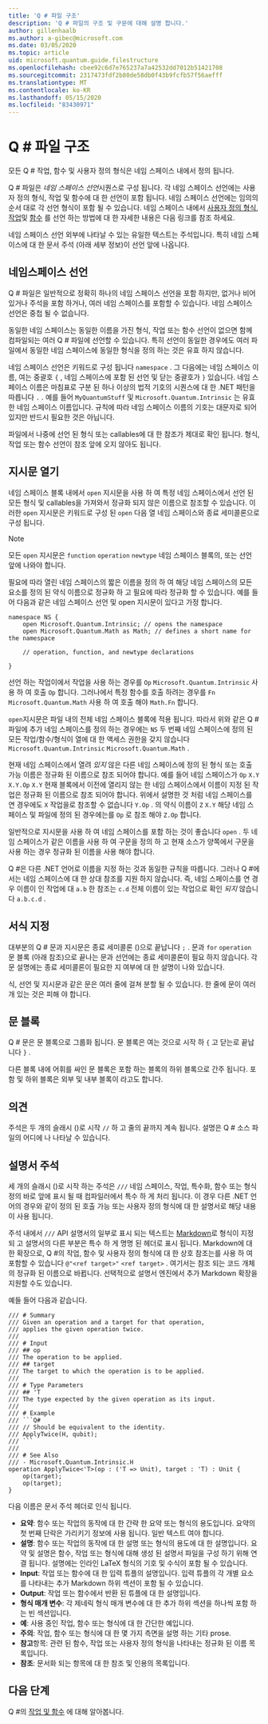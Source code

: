 ```yaml
---
title: 'Q # 파일 구조'
description: 'Q # 파일의 구조 및 구문에 대해 설명 합니다.'
author: gillenhaalb
ms.author: a-gibec@microsoft.com
ms.date: 03/05/2020
ms.topic: article
uid: microsoft.quantum.guide.filestructure
ms.openlocfilehash: cbee92c6d7e765237a7a42532dd7012b51421708
ms.sourcegitcommit: 2317473fdf2b80de58db0f43b9fcfb57f56aefff
ms.translationtype: MT
ms.contentlocale: ko-KR
ms.lasthandoff: 05/15/2020
ms.locfileid: "83430971"
---
```

# <a name="q-file-structure"></a>Q # 파일 구조

모든 Q # 작업, 함수 및 사용자 정의 형식은 네임 스페이스 내에서 정의 됩니다.

Q # 파일은 *네임 스페이스 선언*시퀀스로 구성 됩니다.
각 네임 스페이스 선언에는 사용자 정의 형식, 작업 및 함수에 대 한 선언이 포함 됩니다.
네임 스페이스 선언에는 임의의 순서 대로 각 선언 형식이 포함 될 수 있습니다.
네임 스페이스 내에서 [사용자 정의 형식](xref:microsoft.quantum.guide.types#user-defined-types), [작업](xref:microsoft.quantum.guide.operationsfunctions#defining-new-operations)및 [함수](xref:microsoft.quantum.guide.operationsfunctions#defining-new-functions) 를 선언 하는 방법에 대 한 자세한 내용은 다음 링크를 참조 하세요.

네임 스페이스 선언 외부에 나타날 수 있는 유일한 텍스트는 주석입니다.
특히 네임 스페이스에 대 한 문서 주석 (아래 세부 정보)이 선언 앞에 나옵니다.

## <a name="namespace-declarations"></a>네임스페이스 선언

Q # 파일은 일반적으로 정확히 하나의 네임 스페이스 선언을 포함 하지만, 없거나 비어 있거나 주석을 포함 하거나, 여러 네임 스페이스를 포함할 수 있습니다.
네임 스페이스 선언은 중첩 될 수 없습니다.

동일한 네임 스페이스는 동일한 이름을 가진 형식, 작업 또는 함수 선언이 없으면 함께 컴파일되는 여러 Q # 파일에 선언할 수 있습니다.
특히 선언이 동일한 경우에도 여러 파일에서 동일한 네임 스페이스에 동일한 형식을 정의 하는 것은 유효 하지 않습니다.

네임 스페이스 선언은 키워드로 구성 됩니다 `namespace` . 그 다음에는 네임 스페이스 이름, 여는 중괄호 `{` , 네임 스페이스에 포함 된 선언 및 닫는 중괄호가 `}` 있습니다.
네임 스페이스 이름은 마침표로 구분 된 하나 이상의 법적 기호의 시퀀스에 대 한 .NET 패턴을 따릅니다 `.` .
예를 들어 `MyQuantumStuff` 및 `Microsoft.Quantum.Intrinsic` 는 유효한 네임 스페이스 이름입니다.
규칙에 따라 네임 스페이스 이름의 기호는 대문자로 되어 있지만 반드시 필요한 것은 아닙니다.

파일에서 나중에 선언 된 형식 또는 callables에 대 한 참조가 제대로 확인 됩니다. 형식, 작업 또는 함수 선언이 참조 앞에 오지 않아도 됩니다.

## <a name="open-directives"></a>지시문 열기

네임 스페이스 블록 내에서 `open` 지시문을 사용 하 여 특정 네임 스페이스에서 선언 된 모든 형식 및 callables을 가져와서 정규화 되지 않은 이름으로 참조할 수 있습니다.
이러한 `open` 지시문은 키워드로 구성 된 `open` 다음 열 네임 스페이스와 종료 세미콜론으로 구성 됩니다.

> [!NOTE] 
> 모든 `open` 지시문은 `function` `operation` `newtype` 네임 스페이스 블록의, 또는 선언 앞에 나와야 합니다.

필요에 따라 열린 네임 스페이스의 짧은 이름을 정의 하 여 해당 네임 스페이스의 모든 요소를 정의 된 약식 이름으로 정규화 하 고 필요에 따라 정규화 할 수 있습니다. 예를 들어 다음과 같은 네임 스페이스 선언 및 open 지시문이 있다고 가정 합니다.

```qsharp
namespace NS {
    open Microsoft.Quantum.Intrinsic; // opens the namespace
    open Microsoft.Quantum.Math as Math; // defines a short name for the namespace

    // operation, function, and newtype declarations

}
```

선언 하는 작업이에서 작업을 사용 하는 경우를 `Op` `Microsoft.Quantum.Intrinsic` 사용 하 여 호출 `Op` 합니다.
그러나에서 특정 함수를 호출 하려는 경우를 `Fn` `Microsoft.Quantum.Math` 사용 하 여 호출 해야 `Math.Fn` 합니다.

`open`지시문은 파일 내의 전체 네임 스페이스 블록에 적용 됩니다.
따라서 위와 같은 Q # 파일에 추가 네임 스페이스를 정의 하는 경우에는 `NS` 두 번째 네임 스페이스에 정의 된 모든 작업/함수/형식이 열에 대 한 액세스 권한을 갖지 않습니다 `Microsoft.Quantum.Intrinsic` `Microsoft.Quantum.Math` . 

현재 네임 스페이스에서 열려 *있지* 않은 다른 네임 스페이스에 정의 된 형식 또는 호출 가능 이름은 정규화 된 이름으로 참조 되어야 합니다.
예를 들어 네임 스페이스가 `Op` `X.Y` `X.Y.Op` `X.Y` 현재 블록에서 이전에 열리지 않는 한 네임 스페이스에서 이름이 지정 된 작업은 정규화 된 이름으로 참조 되어야 합니다. 위에서 설명한 것 처럼 네임 스페이스를 연 경우에도 `X` 작업을로 참조할 수 없습니다 `Y.Op` .
의 약식 이름이 `Z` `X.Y` 해당 네임 스페이스 및 파일에 정의 된 경우에는를 `Op` 로 참조 해야 `Z.Op` 합니다. 

일반적으로 지시문을 사용 하 여 네임 스페이스를 포함 하는 것이 좋습니다 `open` .
두 네임 스페이스가 같은 이름을 사용 하 여 구문을 정의 하 고 현재 소스가 양쪽에서 구문을 사용 하는 경우 정규화 된 이름을 사용 해야 합니다.

Q #은 다른 .NET 언어로 이름을 지정 하는 것과 동일한 규칙을 따릅니다.
그러나 Q #에서는 네임 스페이스에 대 한 상대 참조를 지원 하지 않습니다.
즉, 네임 스페이스를 연 경우 이름이 인 작업에 대 `a.b` 한 참조는 `c.d` 전체 이름이 있는 작업으로 확인 *되지* 않습니다 `a.b.c.d` .

## <a name="formatting"></a>서식 지정

대부분의 Q # 문과 지시문은 종료 세미콜론 ()으로 끝납니다 `;` .
문과 `for` `operation` 문 블록 (아래 참조)으로 끝나는 문과 선언에는 종료 세미콜론이 필요 하지 않습니다.
각 문 설명에는 종료 세미콜론이 필요한 지 여부에 대 한 설명이 나와 있습니다.

식, 선언 및 지시문과 같은 문은 여러 줄에 걸쳐 분할 될 수 있습니다.
한 줄에 문이 여러 개 있는 것은 피해 야 합니다.

## <a name="statement-blocks"></a>문 블록

Q # 문은 문 블록으로 그룹화 됩니다.
문 블록은 여는 것으로 시작 하 `{` 고 닫는로 끝납니다 `}` .

다른 블록 내에 어휘를 싸인 문 블록은 포함 하는 블록의 하위 블록으로 간주 됩니다. 포함 및 하위 블록은 외부 및 내부 블록이 라고도 합니다.

## <a name="comments"></a>의견

주석은 두 개의 슬래시 ()로 시작 `//` 하 고 줄의 끝까지 계속 됩니다.
설명은 Q # 소스 파일의 어디에 나 나타날 수 있습니다.

## <a name="documentation-comments"></a>설명서 주석

세 개의 슬래시 ()로 시작 하는 주석은 `///` 네임 스페이스, 작업, 특수화, 함수 또는 형식 정의 바로 앞에 표시 될 때 컴파일러에서 특수 하 게 처리 됩니다.
이 경우 다른 .NET 언어의 경우와 같이 정의 된 호출 가능 또는 사용자 정의 형식에 대 한 설명서로 해당 내용이 사용 됩니다.

주석 내에서 `///` API 설명서의 일부로 표시 되는 텍스트는 [Markdown](https://daringfireball.net/projects/markdown/syntax)로 형식이 지정 되 고 설명서의 다른 부분은 특수 하 게 명명 된 헤더로 표시 됩니다.
Markdown에 대 한 확장으로, Q #의 작업, 함수 및 사용자 정의 형식에 대 한 상호 참조는를 사용 하 여 포함할 수 있습니다 `@"<ref target>"` `<ref target>` . 여기서는 참조 되는 코드 개체의 정규화 된 이름으로 바뀝니다.
선택적으로 설명서 엔진에서 추가 Markdown 확장을 지원할 수도 있습니다.

예들 들어 다음과 같습니다.

```qsharp
/// # Summary
/// Given an operation and a target for that operation,
/// applies the given operation twice.
///
/// # Input
/// ## op
/// The operation to be applied.
/// ## target
/// The target to which the operation is to be applied.
///
/// # Type Parameters
/// ## 'T
/// The type expected by the given operation as its input.
///
/// # Example
/// ```Q#
/// // Should be equivalent to the identity.
/// ApplyTwice(H, qubit);
/// ```
///
/// # See Also
/// - Microsoft.Quantum.Intrinsic.H
operation ApplyTwice<'T>(op : ('T => Unit), target : 'T) : Unit {
    op(target);
    op(target);
}
```

다음 이름은 문서 주석 헤더로 인식 됩니다.

- **요약**: 함수 또는 작업의 동작에 대 한 간략 한 요약 또는 형식의 용도입니다. 요약의 첫 번째 단락은 가리키기 정보에 사용 됩니다. 일반 텍스트 여야 합니다.
- **설명**: 함수 또는 작업의 동작에 대 한 설명 또는 형식의 용도에 대 한 설명입니다. 요약 및 설명은 함수, 작업 또는 형식에 대해 생성 된 설명서 파일을 구성 하기 위해 연결 됩니다.
  설명에는 인라인 LaTeX 형식의 기호 및 수식이 포함 될 수 있습니다.
- **Input**: 작업 또는 함수에 대 한 입력 튜플의 설명입니다.
  입력 튜플의 각 개별 요소를 나타내는 추가 Markdown 하위 섹션이 포함 될 수 있습니다.
- **Output**: 작업 또는 함수에서 반환 된 튜플에 대 한 설명입니다.
- **형식 매개 변수**: 각 제네릭 형식 매개 변수에 대 한 추가 하위 섹션을 하나씩 포함 하는 빈 섹션입니다.
- **예**: 사용 중인 작업, 함수 또는 형식에 대 한 간단한 예입니다.
- **주의**: 작업, 함수 또는 형식에 대 한 몇 가지 측면을 설명 하는 기타 prose.
- **참고**항목: 관련 된 함수, 작업 또는 사용자 정의 형식을 나타내는 정규화 된 이름 목록입니다.
- **참조**: 문서화 되는 항목에 대 한 참조 및 인용의 목록입니다.

## <a name="whats-next"></a>다음 단계
Q #의 [작업 및 함수](xref:microsoft.quantum.guide.operationsfunctions) 에 대해 알아봅니다.